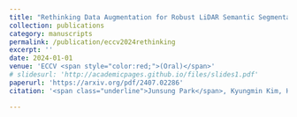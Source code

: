```yaml
---
title: "Rethinking Data Augmentation for Robust LiDAR Semantic Segmentation in Adverse Weather"
collection: publications
category: manuscripts
permalink: /publication/eccv2024rethinking
excerpt: ''
date: 2024-01-01
venue: 'ECCV <span style="color:red;">(Oral)</span>'
# slidesurl: 'http://academicpages.github.io/files/slides1.pdf'
paperurl: 'https://arxiv.org/pdf/2407.02286'
citation: '<span class="underline">Junsung Park</span>, Kyungmin Kim, Hyunjung Shim.'

---
```


<!-- The contents above will be part of a list of publications, if the user clicks the link for the publication than the contents of section will be rendered as a full page, allowing you to provide more information about the paper for the reader. When publications are displayed as a single page, the contents of the above "citation" field will automatically be included below this section in a smaller font. -->